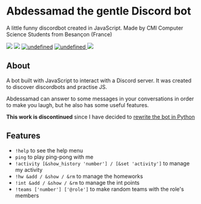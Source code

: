 # Abdessamad the gentle Discord bot

A little funny discordbot created in JavaScript. Made by CMI Computer Science Students from Besançon \(France\)

 ![](https://img.shields.io/badge/built%20with-js-brightgreen.svg) [![](https://img.shields.io/badge/environment-heroku-blueviolet.svg?logo=heroku&?logoWidth=40)](https://github.com/nathanaelhoun/Discordbot/deployments) [![undefined](https://img.shields.io/github/contributors/nathanaelhoun/DiscordBot.svg?colorB=blue&style=flat)](https://github.com/nathanaelhoun/Discordbot/graphs/contributors) [![undefined](https://img.shields.io/github/last-commit/nathanaelhoun/Discordbot.svg?colorB=blue&style=flat) ![](https://img.shields.io/github/license/nathanaelhoun/Discordbot.svg?style=flat)](https://github.com/nathanaelhoun/Discordbot/commits/master)

## About

A bot built with JavaScript to interact with a Discord server. It was created to discover discordbots and practise JS.

Abdessamad can answer to some messages in your conversations in order to make you laugh, but he also has some useful features.

**This work is discontinued** since I have decided to [rewrite the bot in Python](https://github.com/nathanaelhoun/Abpyssathon)

## Features

* `!help` to see the help menu
* `ping` to play ping-pong with me
* `!activity [&show_history 'number'] / [&set 'activity']` to manage my activity
* `!hw &add / &show / &rm` to manage the homeworks
* `!int &add / &show / &rm` to manage the int points
* `!teams ['number'] ['@role']` to make random teams with the role's members

